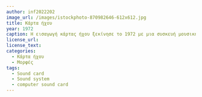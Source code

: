 ```yaml
---
author: inf2022202
image_url: /images/istockphoto-870982646-612x612.jpg
title: Κάρτα ήχου
year: 1972
caption: Η εισαγωγή κάρτας ήχου ξεκίνησε το 1972 με μια συσκευή μουσικής που μπορούσε να δώσει και ακουστικά εκτός από οπτικά ερεθίσματα στο χρήστη. Με την εξέληξη των υπολογιστών όμως, αυξήθηκαν παράλληλα και οι απαιτήσεις και για τον ήχο. Πλέον, η είσοδος και έξοδος που προσφαίρουν οι κέρτες ήχου, μας δίνουν και την ικανότητα να επικοινωνίσουμε με τον υπολογιστή προφορικά για την εκτέλεση σύντομων εντολών ή ακόμη και την άντληση πληροφοριών.
license_url:
license_text:
categories:
  - Κάρτα ήχου
  - Μορφές
tags:
  - Sound card
  - Sound system
  - computer sound card
---
```

